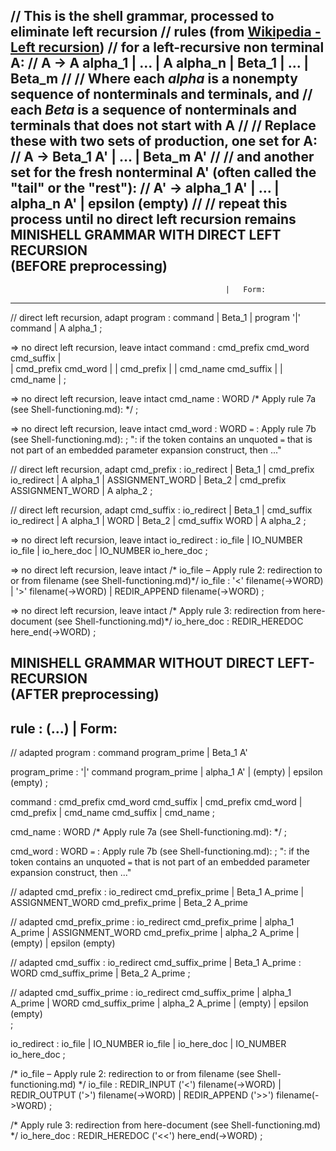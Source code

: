 // This is the shell grammar, processed to eliminate left recursion
// rules (from [Wikipedia - Left recursion](https://en.wikipedia.org/wiki/Left_recursion#Removing_direct_left_recursion))
// for a left-recursive non terminal A:
// A -> A alpha_1 | ... | A alpha_n | Beta_1 | ... | Beta_m
//
// Where each *alpha* is a nonempty sequence of nonterminals and terminals, and
// each *Beta* is a sequence of nonterminals and terminals that does not start with A
//
// Replace these with two sets of production, one set for A:
// 		A -> Beta_1 A' | ... | Beta_m A'
//
// and another set for the fresh nonterminal A' (often called the "tail" or the "rest"):
// 		A' -> alpha_1 A' | ... | alpha_n A' | epsilon (empty)
//
// repeat this process until no direct left recursion remains
MINISHELL GRAMMAR WITH DIRECT LEFT RECURSION
<br>(BEFORE preprocessing)
--------------------------------------------------------------------
													|	Form:
--------------------------------------------------------------------
// direct left recursion, adapt
program		 	 : command							|	Beta_1
                 | program '|' command				|	A alpha_1
                 ;

=> no direct left recursion, leave intact
command   		 : cmd_prefix cmd_word cmd_suffix	|	
                 | cmd_prefix cmd_word				|
                 | cmd_prefix						|
                 | cmd_name cmd_suffix				|
                 | cmd_name							|
                 ;

=> no direct left recursion, leave intact
cmd_name         : WORD                   /* Apply rule 7a (see Shell-functioning.md): */
                 ;

=> no direct left recursion, leave intact
cmd_word         : WORD                   `=` : Apply rule 7b (see Shell-functioning.md): 
				 ;							": if the token contains an unquoted `=` that is not part of 
											an embedded parameter expansion construct, then ..."

// direct left recursion, adapt
cmd_prefix       :            io_redirect			|	Beta_1
                 | cmd_prefix io_redirect			|	A alpha_1 
                 |            ASSIGNMENT_WORD		|	Beta_2
                 | cmd_prefix ASSIGNMENT_WORD		|	A alpha_2
                 ;

// direct left recursion, adapt
cmd_suffix       :            io_redirect			|	Beta_1
                 | cmd_suffix io_redirect			|	A alpha_1
                 |            WORD					|	Beta_2
                 | cmd_suffix WORD					|	A alpha_2
                 ;

=> no direct left recursion, leave intact
io_redirect      :           io_file
                 | IO_NUMBER io_file
                 |           io_here_doc
                 | IO_NUMBER io_here_doc
                 ;

=> no direct left recursion, leave intact
/* io_file – Apply rule 2: redirection to or from filename (see Shell-functioning.md)*/
io_file          : '<'			filename(->WORD)
                 | '>'			filename(->WORD)
                 | REDIR_APPEND	filename(->WORD)
                 ;

=> no direct left recursion, leave intact
/* Apply rule 3: redirection from here-document (see Shell-functioning.md)*/
io_here_doc          : REDIR_HEREDOC     here_end(->WORD)
                 ;


MINISHELL GRAMMAR WITHOUT DIRECT LEFT-RECURSION<br>
(AFTER preprocessing)
---------------------------------------------------------------------
rule			 : (...)							| 	Form:
---------------------------------------------------------------------
// adapted
program			 : command program_prime			|	Beta_1 A'

program_prime	 : '|' command program_prime		|	alpha_1 A'
				 | (empty)							|	epsilon (empty)
				 ;

command   		 : cmd_prefix cmd_word cmd_suffix
                 | cmd_prefix cmd_word
                 | cmd_prefix
                 | cmd_name cmd_suffix
                 | cmd_name
                 ;

cmd_name         : WORD                   /* Apply rule 7a (see Shell-functioning.md): */
                 ;

cmd_word         : WORD                   `=` : Apply rule 7b (see Shell-functioning.md): 
				 ;							": if the token contains an unquoted `=` that is not part of an embedded parameter expansion construct, then ..."

// adapted
cmd_prefix		 : io_redirect		cmd_prefix_prime		|	Beta_1 A_prime
				 | ASSIGNMENT_WORD	cmd_prefix_prime		|	Beta_2 A_prime

// adapted
cmd_prefix_prime : io_redirect		cmd_prefix_prime		|	alpha_1 A_prime
				 | ASSIGNMENT_WORD	cmd_prefix_prime		|	alpha_2 A_prime
				 | (empty)									|	epsilon (empty)

// adapted
cmd_suffix		 : io_redirect	cmd_suffix_prime			|	Beta_1 A_prime
				 : WORD			cmd_suffix_prime			|	Beta_2 A_prime
				 ;

// adapted
cmd_suffix_prime : io_redirect	cmd_suffix_prime			|	alpha_1 A_prime
				 | WORD			cmd_suffix_prime			|	alpha_2 A_prime
				 | (empty)									|	epsilon (empty)	 
				 ;

io_redirect      :           io_file
                 | IO_NUMBER io_file
                 |           io_here_doc
                 | IO_NUMBER io_here_doc
                 ;

/* io_file – Apply rule 2: redirection to or from filename (see Shell-functioning.md) */
io_file          : REDIR_INPUT  ('<')	filename(->WORD)
                 | REDIR_OUTPUT ('>')	filename(->WORD)
                 | REDIR_APPEND ('>>')  filename(->WORD)
                 ;

/* Apply rule 3: redirection from here-document (see Shell-functioning.md) */
io_here_doc      : REDIR_HEREDOC ('<<') here_end(->WORD)
                 ;
